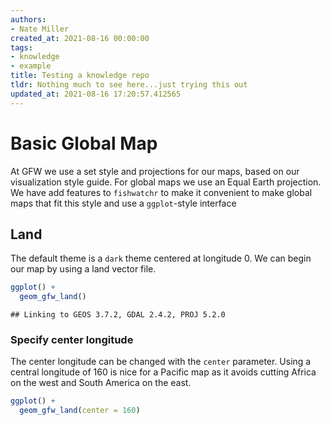 ```yaml
---
authors:
- Nate Miller
created_at: 2021-08-16 00:00:00
tags:
- knowledge
- example
title: Testing a knowledge repo
tldr: Nothing much to see here...just trying this out
updated_at: 2021-08-16 17:20:57.412565
---
```


# Basic Global Map

At GFW we use a set style and projections for our maps, based on our
visualization style guide. For global maps we use an Equal Earth
projection. We have add features to `fishwatchr` to make it convenient
to make global maps that fit this style and use a `ggplot`-style
interface

## Land

The default theme is a `dark` theme centered at longitude 0. We can
begin our map by using a land vector file.

``` r
ggplot() +
  geom_gfw_land()
```

    ## Linking to GEOS 3.7.2, GDAL 2.4.2, PROJ 5.2.0


### Specify center longitude

The center longitude can be changed with the `center` parameter. Using a
central longitude of 160 is nice for a Pacific map as it avoids cutting
Africa on the west and South America on the east.

``` r
ggplot() +
  geom_gfw_land(center = 160)
```